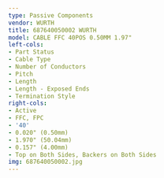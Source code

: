 ```yaml
---
type: Passive Components
vendor: WURTH
title: 687640050002 WURTH
model: CABLE FFC 40POS 0.50MM 1.97"
left-cols:
- Part Status
- Cable Type
- Number of Conductors
- Pitch
- Length
- Length - Exposed Ends
- Termination Style
right-cols:
- Active
- FFC, FPC
- '40'
- 0.020" (0.50mm)
- 1.970" (50.04mm)
- 0.157" (4.00mm)
- Top on Both Sides, Backers on Both Sides
img: 687640050002.jpg
---
```

